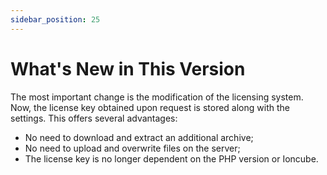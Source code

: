 ```yaml
---
sidebar_position: 25
---
```


# What's New in This Version

The most important change is the modification of the licensing system. Now, the license key obtained upon request is stored along with the settings. This offers several advantages:

- No need to download and extract an additional archive;
- No need to upload and overwrite files on the server;
- The license key is no longer dependent on the PHP version or Ioncube.
